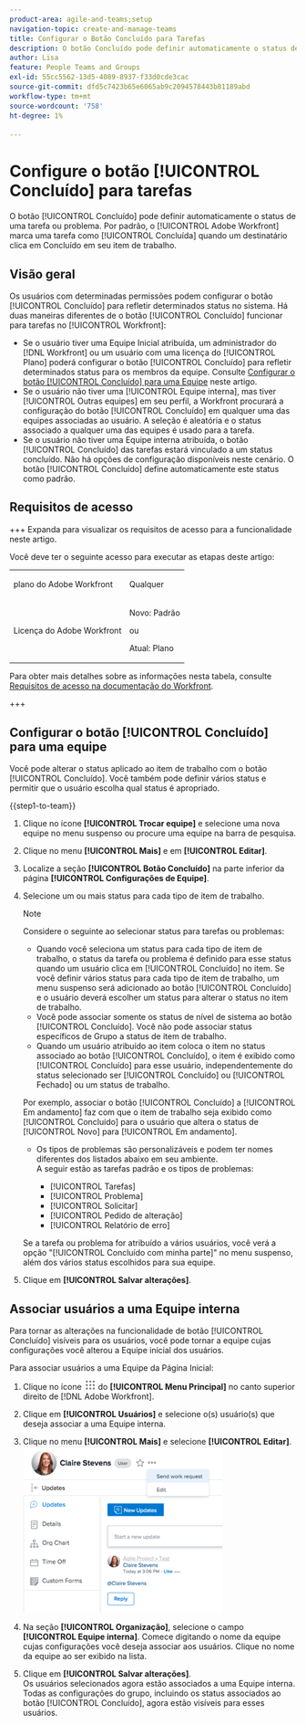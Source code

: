 ```yaml
---
product-area: agile-and-teams;setup
navigation-topic: create-and-manage-teams
title: Configurar o Botão Concluído para Tarefas
description: O botão Concluído pode definir automaticamente o status de uma tarefa ou problema. Por padrão, o Adobe Workfront marca uma tarefa como Concluída quando um destinatário clica em Concluído em seu item de trabalho.
author: Lisa
feature: People Teams and Groups
exl-id: 55cc5562-13d5-4089-8937-f33d0cde3cac
source-git-commit: dfd5c7423b65e6065ab9c2094578443b81189abd
workflow-type: tm+mt
source-wordcount: '758'
ht-degree: 1%

---
```


# Configure o botão [!UICONTROL Concluído] para tarefas

O botão [!UICONTROL Concluído] pode definir automaticamente o status de uma tarefa ou problema. Por padrão, o [!UICONTROL Adobe Workfront] marca uma tarefa como [!UICONTROL Concluída] quando um destinatário clica em Concluído em seu item de trabalho.

## Visão geral

Os usuários com determinadas permissões podem configurar o botão [!UICONTROL Concluído] para refletir determinados status no sistema. Há duas maneiras diferentes de o botão [!UICONTROL Concluído] funcionar para tarefas no [!UICONTROL Workfront]:

* Se o usuário tiver uma Equipe Inicial atribuída, um administrador do [!DNL Workfront] ou um usuário com uma licença do [!UICONTROL Plano] poderá configurar o botão [!UICONTROL Concluído] para refletir determinados status para os membros da equipe. Consulte [Configurar o botão [!UICONTROL Concluído] para uma Equipe](#configure-the-uicontrol-done-button-for-a-team) neste artigo.
* Se o usuário não tiver uma [!UICONTROL Equipe interna], mas tiver [!UICONTROL Outras equipes] em seu perfil, a Workfront procurará a configuração do botão [!UICONTROL Concluído] em qualquer uma das equipes associadas ao usuário. A seleção é aleatória e o status associado a qualquer uma das equipes é usado para a tarefa.
* Se o usuário não tiver uma Equipe interna atribuída, o botão [!UICONTROL Concluído] das tarefas estará vinculado a um status concluído. Não há opções de configuração disponíveis neste cenário. O botão [!UICONTROL Concluído] define automaticamente este status como padrão.

## Requisitos de acesso

+++ Expanda para visualizar os requisitos de acesso para a funcionalidade neste artigo.

Você deve ter o seguinte acesso para executar as etapas deste artigo:

<table style="table-layout:auto"> 
 <col> 
 <col> 
 <tbody> 
  <tr data-mc-conditions=""> 
   <td role="rowheader"> <p>plano do Adobe Workfront</p> </td> 
   <td>Qualquer</td> 
  </tr> 
  <tr> 
   <td role="rowheader">Licença do Adobe Workfront</td> 
   <td>
   <p>Novo: Padrão</p>
   <p>ou</p>
   <p>Atual: Plano</p></td>
  </tr> 
 </tbody> 
</table>

Para obter mais detalhes sobre as informações nesta tabela, consulte [Requisitos de acesso na documentação do Workfront](/help/quicksilver/administration-and-setup/add-users/access-levels-and-object-permissions/access-level-requirements-in-documentation.md).

+++

## Configurar o botão [!UICONTROL Concluído] para uma equipe

Você pode alterar o status aplicado ao item de trabalho com o botão [!UICONTROL Concluído]. Você também pode definir vários status e permitir que o usuário escolha qual status é apropriado.

{{step1-to-team}}

1. Clique no ícone **[!UICONTROL Trocar equipe]** e selecione uma nova equipe no menu suspenso ou procure uma equipe na barra de pesquisa.
1. Clique no menu **[!UICONTROL Mais]** e em **[!UICONTROL Editar]**.
1. Localize a seção **[!UICONTROL Botão Concluído]** na parte inferior da página **[!UICONTROL Configurações de Equipe]**.

1. Selecione um ou mais status para cada tipo de item de trabalho.

   >[!NOTE]
   >
   >Considere o seguinte ao selecionar status para tarefas ou problemas:
   >
   >* Quando você seleciona um status para cada tipo de item de trabalho, o status da tarefa ou problema é definido para esse status quando um usuário clica em [!UICONTROL Concluído] no item. Se você definir vários status para cada tipo de item de trabalho, um menu suspenso será adicionado ao botão [!UICONTROL Concluído] e o usuário deverá escolher um status para alterar o status no item de trabalho.
   >* Você pode associar somente os status de nível de sistema ao botão [!UICONTROL Concluído]. Você não pode associar status específicos de Grupo a status de item de trabalho.
   >* Quando um usuário atribuído ao item coloca o item no status associado ao botão [!UICONTROL Concluído], o item é exibido como [!UICONTROL Concluído] para esse usuário, independentemente do status selecionado ser [!UICONTROL Concluído] ou [!UICONTROL Fechado] ou um status de trabalho.
   >   
   >   
   >  Por exemplo, associar o botão [!UICONTROL Concluído] a [!UICONTROL Em andamento] faz com que o item de trabalho seja exibido como [!UICONTROL Concluído] para o usuário que altera o status de [!UICONTROL Novo] para [!UICONTROL Em andamento].
   >   
   >* Os tipos de problemas são personalizáveis e podem ter nomes diferentes dos listados abaixo em seu ambiente.\
   >  A seguir estão as tarefas padrão e os tipos de problemas:
   >     
   >   * [!UICONTROL Tarefas]
   >   * [!UICONTROL Problema]
   >   * [!UICONTROL Solicitar]
   >   * [!UICONTROL Pedido de alteração]
   >   * [!UICONTROL Relatório de erro]

   Se a tarefa ou problema for atribuído a vários usuários, você verá a opção &quot;[!UICONTROL Concluído com minha parte]&quot; no menu suspenso, além dos vários status escolhidos para sua equipe.

1. Clique em **[!UICONTROL Salvar alterações]**.

## Associar usuários a uma Equipe interna

Para tornar as alterações na funcionalidade de botão [!UICONTROL Concluído] visíveis para os usuários, você pode tornar a equipe cujas configurações você alterou a Equipe inicial dos usuários.

Para associar usuários a uma Equipe da Página Inicial:

1. Clique no ícone ![](assets/main-menu-icon.png) do **[!UICONTROL Menu Principal]** no canto superior direito de [!DNL Adobe Workfront].

1. Clique em **[!UICONTROL Usuários]** e selecione o(s) usuário(s) que deseja associar a uma Equipe interna.
1. Clique no menu **[!UICONTROL Mais]** e selecione **[!UICONTROL Editar]**.\
   ![](assets/user-settings-nwe-350x291.png)

1. Na seção **[!UICONTROL Organização]**, selecione o campo **[!UICONTROL Equipe interna]**. Comece digitando o nome da equipe cujas configurações você deseja associar aos usuários. Clique no nome da equipe ao ser exibido na lista.

1. Clique em **[!UICONTROL Salvar alterações]**.\
   Os usuários selecionados agora estão associados a uma Equipe interna.
Todas as configurações do grupo, incluindo os status associados ao botão [!UICONTROL Concluído], agora estão visíveis para esses usuários.
